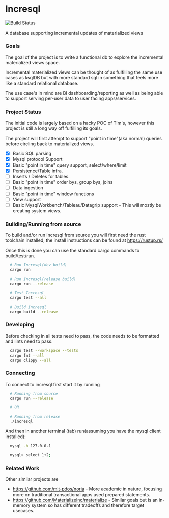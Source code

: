 # Incresql
![Build Status](https://github.com/incresql/incresql/workflows/Test/badge.svg)

A database supporting incremental updates of materialized views

### Goals
The goal of the project is to write a functional db to explore the incremental materialized views space.

Incremental materialized views can be thought of as fulfilling the same use cases as ksqlDB but with more standard sql in
something that feels more like a standard relational database.

The use case's in mind are BI dashboarding/reporting as well as being able to support serving per-user data to user facing apps/services.

### Project Status
The initial code is largely based on a hacky POC of Tim's, however this project is still a long way off
fulfilling its goals.

The project will first attempt to support "point in time"(aka normal) queries before circling back to
materialized views.
- [x] Basic SQL parsing
- [x] Mysql protocol Support
- [x] Basic "point in time" query support, select/where/limit 
- [x] Persistence/Table infra.
- [ ] Inserts / Deletes for tables.
- [ ] Basic "point in time" order bys, group bys, joins
- [ ] Data ingestion
- [ ] Basic "point in time" window functions
- [ ] View support
- [ ] Basic MysqlWorkbench/Tableau/Datagrip support - This will mostly be creating system views.

### Building/Running from source
To build and/or run incresql from source you will first need the rust toolchain installed, the install
instructions can be found at https://rustup.rs/

Once this is done you can use the standard cargo commands to build/test/run.

```sh
  # Run Incresql(dev build)
  cargo run

  # Run Incresql(release build)
  cargo run --release

  # Test Incresql
  cargo test --all

  # Build Incresql
  cargo build --release
```

### Developing
Before checking in all tests need to pass,
the code needs to be formatted and lints need to pass.
```sh
  cargo test --workspace --tests
  cargo fmt --all
  cargo clippy --all
```

### Connecting
To connect to incresql first start it by running
```sh
  # Running from source
  cargo run --release

  # OR

  # Running from release
  ./incresql
```

And then in another terminal (tab) run(assuming you have the mysql client installed):
```sh
  mysql -h 127.0.0.1

  mysql> select 1+2;
```

### Related Work
Other similar projects are
* https://github.com/mit-pdos/noria - More academic in nature, focusing more on traditional transactional apps used prepared statements.
* https://github.com/MaterializeInc/materialize - Similar goals but is an in-memory system so has different tradeoffs and therefore target usecases.